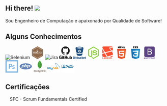 <h2>Hi there! <img src="https://raw.githubusercontent.com/iampavangandhi/iampavangandhi/master/gifs/Hi.gif" width="30px" style="max-width:100%;"> </h2>
  
Sou Engenheiro de Computação e apaixonado por Qualidade de Software!

<h2>Alguns Conhecimentos</h2>

<p align="left">
  <img src="https://cdn.worldvectorlogo.com/logos/selenium-logo.svg" alt="Selenium" width="40" height="40" style="max-width:100%;">
  <img src="https://github.com/devicons/devicon/blob/master/icons/mocha/mocha-plain.svg" alt="Mocha" width="40" height="40" style="max-width:100%;">
  <img src="https://cdn.worldvectorlogo.com/logos/jira-3.svg" alt="Jira" width="40" height="40" style="max-width:100%;">
  <img src="https://github.com/devicons/devicon/blob/master/icons/github/github-original-wordmark.svg" alt="Github" width="40" height="40" style="max-width:100%;">
  <img src="https://github.com/devicons/devicon/blob/master/icons/bitbucket/bitbucket-original-wordmark.svg" alt="Bitbucket" width="40" height="40" style="max-width:100%;">
  <img src="https://github.com/devicons/devicon/blob/master/icons/nodejs/nodejs-plain.svg" alt="nodejs" width="40" height="40" style="max-width:100%;">
  <img src="https://github.com/devicons/devicon/blob/master/icons/laravel/laravel-plain-wordmark.svg" alt="Laravel" width="40" height="40" style="max-width:100%;">
  <img src="https://github.com/devicons/devicon/blob/master/icons/html5/html5-original-wordmark.svg" alt="HTML5" width="40" height="40" style="max-width:100%;">
  <img src="https://github.com/devicons/devicon/blob/master/icons/css3/css3-original-wordmark.svg" alt="CSS3" width="40" height="40" style="max-width:100%;">
  <img src="https://github.com/devicons/devicon/blob/master/icons/bootstrap/bootstrap-plain-wordmark.svg" alt="Bootstrap" width="40" height="40" style="max-width:100%;">
  <img src="https://github.com/devicons/devicon/blob/master/icons/photoshop/photoshop-line.svg" alt="Photoshop" width="40" height="40" style="max-width:100%;">
  <img src="https://github.com/devicons/devicon/blob/master/icons/php/php-plain.svg" alt="PHP" width="40" height="40" style="max-width:100%;">
  <img src="https://github.com/devicons/devicon/blob/master/icons/mongodb/mongodb-original-wordmark.svg" alt="MongoDB" width="40" height="40" style="max-width:100%;">
  <img src="https://github.com/devicons/devicon/blob/master/icons/mysql/mysql-original-wordmark.svg" alt="MySQL" width="40" height="40" style="max-width:100%;">
  <img src="https://github.com/devicons/devicon/blob/master/icons/trello/trello-plain-wordmark.svg" alt="Trello" width="40" height="40" style="max-width:100%;">
</p>

<h2>Certificações</h2>
<p align="left">
  <img src="https://cdn.worldvectorlogo.com/logos/check-solid.svg" width="10" height="10" style="max-width:100%;"> SFC - Scrum Fundamentals Certified
 </p>


